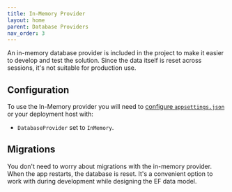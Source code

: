 ```yaml
---
title: In-Memory Provider
layout: home
parent: Database Providers
nav_order: 3
---
```


An in-memory database provider is included in the project to make it easier to develop and test the solution. Since the data itself is reset across sessions, it's not suitable for production use.

## Configuration

To use the In-Memory provider you will need to [configure `appsettings.json`](../application-configuration) or your deployment host with:

- `DatabaseProvider` set to `InMemory`.

## Migrations

You don't need to worry about migrations with the in-memory provider. When the app restarts, the database is reset. It's a convenient option to work with during development while designing the EF data model.

